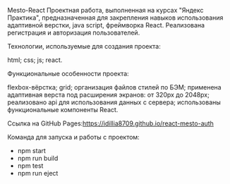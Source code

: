 Mesto-React
Проектная работа, выполненная на курсах "Яндекс Практика", предназначенная для закрепления навыков использования адаптивной верстки, java script, фреймворка React. 
Реализована регистрация и авторизация пользователей.

Технологии, используемые для создания проекта:

html;
css;
js;
react.

Функциональные особенности проекта:

flexbox-вёрстка;
grid;
организация файлов стилей по БЭМ;
применена адаптивная верста под расширения экранов: от 320px до 2048px;
реализовано api для использования данных с сервера;
использованы функциональные компоненты React.

Ссылка на GitHub Pages:https://idillia8709.github.io/react-mesto-auth

Команда для запуска и работы с проектом: 
- npm start
- npm run build
- npm test
- npm run eject

